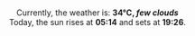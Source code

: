 <p  align="center"><br/>Currently, the weather is: <b> 34°C, <i>few clouds</i></b></br>Today, the sun rises at <b>05:14</b> and sets at <b>19:26</b>.</p>